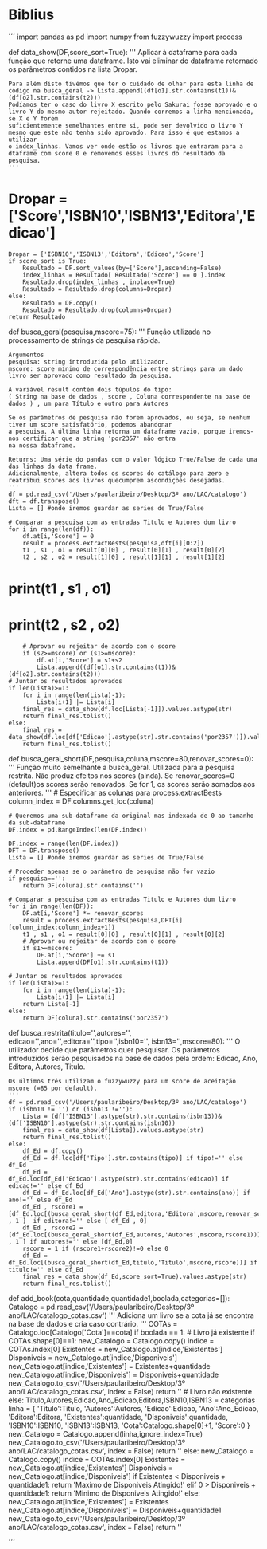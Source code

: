 # Biblius

´´´
import pandas as pd
import numpy 
from fuzzywuzzy import process

def data_show(DF,score_sort=True):
    '''
    Aplicar à dataframe para cada função que retorne uma dataframe. Isto vai eliminar do dataframe retornado os parâmetros
    contidos na lista Dropar.
    
    Para além disto tivémos que ter o cuidado de olhar para esta linha de código na busca_geral -> Lista.append((df[o1].str.contains(t1))&(df[o2].str.contains(t2)))
    Podíamos ter o caso do livro X escrito pelo Sakurai fosse aprovado e o livro Y do mesmo autor rejeitado. Quando corremos a linha mencionada, se X e Y forem
    suficientemente semelhantes entre si, pode ser devolvido o livro Y mesmo que este não tenha sido aprovado. Para isso é que estamos a utilizar
    o index_linhas. Vamos ver onde estão os livros que entraram para a dtaframe com score 0 e removemos esses livros do resultado da pesquisa.
    '''
#     Dropar = ['Score','ISBN10','ISBN13','Editora','Edicao']
    Dropar = ['ISBN10','ISBN13','Editora','Edicao','Score']
    if score_sort is True:
        Resultado = DF.sort_values(by=['Score'],ascending=False)
        index_linhas = Resultado[ Resultado['Score'] == 0 ].index
        Resultado.drop(index_linhas , inplace=True)
        Resultado = Resultado.drop(columns=Dropar)
    else:
        Resultado = DF.copy()
        Resultado = Resultado.drop(columns=Dropar)
    return Resultado

def busca_geral(pesquisa,mscore=75):
    '''
    Função utilizada no processamento de strings da pesquisa rápida.
    
    Argumentos
    pesquisa: string introduzida pelo utilizador.
    mscore: score mínimo de correspondência entre strings para um dado livro ser aprovado como resultado da pesquisa.
    
    A variável result contém dois túpulos do tipo:
    ( String na base de dados , score , Coluna correspondente na base de dados ) , um para Título e outro para Autores
    
    Se os parâmetros de pesquisa não forem aprovados, ou seja, se nenhum tiver um score satisfatório, podemos abandonar
    a pesquisa. A última linha retorna um dataframe vazio, porque iremos-nos certificar que a string 'por2357' não entra
    na nossa dataframe.
    
    Returns: Uma série do pandas com o valor lógico True/False de cada uma das linhas da data frame.
    Adicionalmente, altera todos os scores do catálogo para zero e reatribui scores aos livros quecumprem ascondições desejadas.
    '''
    df = pd.read_csv('/Users/paularibeiro/Desktop/3º ano/LAC/catalogo')
    dft = df.transpose()
    Lista = [] #onde iremos guardar as series de True/False
    
    # Comparar a pesquisa com as entradas Titulo e Autores dum livro
    for i in range(len(df)):
        df.at[i,'Score'] = 0
        result = process.extractBests(pesquisa,dft[i][0:2])
        t1 , s1 , o1 = result[0][0] , result[0][1] , result[0][2]
        t2 , s2 , o2 = result[1][0] , result[1][1] , result[1][2]
#         print(t1 , s1 , o1)
#         print(t2 , s2 , o2)
        # Aprovar ou rejeitar de acordo com o score
        if (s2>=mscore) or (s1>=mscore):
            df.at[i,'Score'] = s1+s2
            Lista.append((df[o1].str.contains(t1))&(df[o2].str.contains(t2)))
    # Juntar os resultados aprovados
    if len(Lista)>=1:
        for i in range(len(Lista)-1):
            Lista[i+1] |= Lista[i]
        final_res = data_show(df.loc[Lista[-1]]).values.astype(str)
        return final_res.tolist()
    else:
        final_res = data_show(df.loc[df['Edicao'].astype(str).str.contains('por2357')]).values.astype(str)
        return final_res.tolist()

def busca_geral_short(DF,pesquisa,coluna,mscore=80,renovar_scores=0):
    '''
    Função muito semelhante a busca_geral. Utilizada para a pesquisa restrita.
    Não produz efeitos nos scores (ainda).
    Se renovar_scores=0 (default)os scores serão renovados. Se for 1, os scores serão somados aos anteriores. 
    '''
    # Especificar as colunas para process.extractBests
    column_index = DF.columns.get_loc(coluna)
        
    # Queremos uma sub-dataframe da original mas indexada de 0 ao tamanho da sub-dataframe
    DF.index = pd.RangeIndex(len(DF.index))
    
    DF.index = range(len(DF.index))
    DFT = DF.transpose()
    Lista = [] #onde iremos guardar as series de True/False
    
    # Proceder apenas se o parâmetro de pesquisa não for vazio
    if pesquisa=='':
        return DF[coluna].str.contains('')

    # Comparar a pesquisa com as entradas Titulo e Autores dum livro
    for i in range(len(DF)):
        DF.at[i,'Score'] *= renovar_scores
        result = process.extractBests(pesquisa,DFT[i][column_index:column_index+1])
        t1 , s1 , o1 = result[0][0] , result[0][1] , result[0][2]
        # Aprovar ou rejeitar de acordo com o score
        if s1>=mscore:
            DF.at[i,'Score'] += s1
            Lista.append(DF[o1].str.contains(t1))
    
    # Juntar os resultados aprovados
    if len(Lista)>=1:
        for i in range(len(Lista)-1):
            Lista[i+1] |= Lista[i]
        return Lista[-1]
    else:
        return DF[coluna].str.contains('por2357')


def busca_restrita(titulo='',autores='', edicao='',ano='',editora='',tipo='',isbn10='', isbn13='',mscore=80):
    '''
    O utilizador decide que parâmetros quer pesquisar. Os parâmetros introduzidos serão pesquisados
    na base de dados pela ordem: Edicao, Ano, Editora, Autores, Titulo.
    
    Os últimos três utilizam o fuzzywuzzy para um score de aceitação mscore (=85 por default).
    '''
    df = pd.read_csv('/Users/paularibeiro/Desktop/3º ano/LAC/catalogo')
    if (isbn10 != '') or (isbn13 !=''):
        Lista = (df['ISBN13'].astype(str).str.contains(isbn13))&(df['ISBN10'].astype(str).str.contains(isbn10))
        final_res = data_show(df[Lista]).values.astype(str)
        return final_res.tolist()
    else:
        df_Ed = df.copy()
        df_Ed = df.loc[df['Tipo'].str.contains(tipo)] if tipo!='' else df_Ed
        df_Ed = df_Ed.loc[df_Ed['Edicao'].astype(str).str.contains(edicao)] if edicao!='' else df_Ed
        df_Ed = df_Ed.loc[df_Ed['Ano'].astype(str).str.contains(ano)] if ano!='' else df_Ed
        df_Ed , rscore1 = [df_Ed.loc[(busca_geral_short(df_Ed,editora,'Editora',mscore,renovar_scores=0))] , 1 ]  if editora!='' else [ df_Ed , 0]
        df_Ed , rscore2 = [df_Ed.loc[(busca_geral_short(df_Ed,autores,'Autores',mscore,rscore1))] , 1 ] if autores!='' else [df_Ed,0]
        rscore = 1 if (rscore1+rscore2)!=0 else 0
        df_Ed = df_Ed.loc[(busca_geral_short(df_Ed,titulo,'Titulo',mscore,rscore))] if titulo!='' else df_Ed
        final_res = data_show(df_Ed,score_sort=True).values.astype(str)
        return final_res.tolist()

def add_book(cota,quantidade,quantidade1,boolada,categorias=[]):
    Catalogo = pd.read_csv('/Users/paularibeiro/Desktop/3º ano/LAC/catalogo_cotas.csv')
    '''
    Adiciona um livro se a cota já se encontra na base de dados e cria caso contrário.
    '''
    COTAs = Catalogo.loc[Catalogo['Cota']==cota]
    if boolada == 1:
        # Livro já existente
        if COTAs.shape[0]==1:
            new_Catalogo = Catalogo.copy()
            indice = COTAs.index[0]
            Existentes = new_Catalogo.at[indice,'Existentes']
            Disponiveis = new_Catalogo.at[indice,'Disponiveis']
            new_Catalogo.at[indice,'Existentes'] = Existentes+quantidade
            new_Catalogo.at[indice,'Disponiveis'] = Disponiveis+quantidade
            new_Catalogo.to_csv('/Users/paularibeiro/Desktop/3º ano/LAC/catalogo_cotas.csv', index = False)
            return ''
        # Livro não existente
        else:
            Titulo,Autores,Edicao,Ano_Edicao,Editora,ISBN10,ISBN13 = categorias
            linha = {
                'Titulo':Titulo,
                'Autores':Autores,
                'Edicao':Edicao,
                'Ano':Ano_Edicao,
                'Editora':Editora,
                'Existentes':quantidade,
                'Disponiveis':quantidade,
                'ISBN10':ISBN10,
                'ISBN13':ISBN13,
                'Cota':Catalogo.shape[0]+1,
                'Score':0
            }
            new_Catalogo = Catalogo.append(linha,ignore_index=True)
            new_Catalogo.to_csv('/Users/paularibeiro/Desktop/3º ano/LAC/catalogo_cotas.csv', index = False)
            return ''
    else:
        new_Catalogo = Catalogo.copy()
        indice = COTAs.index[0]
        Existentes = new_Catalogo.at[indice,'Existentes']
        Disponiveis = new_Catalogo.at[indice,'Disponiveis']
        if Existentes < Disponiveis + quantidade1:
            return 'Maximo de Disponiveis Atingido!'
        elif 0 > Disponiveis + quantidade1:
            return 'Minimo de Disponiveis Atingido!'
        else:
            new_Catalogo.at[indice,'Existentes'] = Existentes
            new_Catalogo.at[indice,'Disponiveis'] = Disponiveis+quantidade1
            new_Catalogo.to_csv('/Users/paularibeiro/Desktop/3º ano/LAC/catalogo_cotas.csv', index = False)
            return ''

´´´
